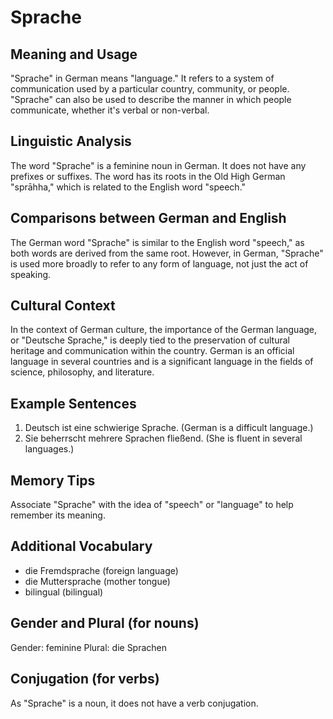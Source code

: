 # Sprache
## Meaning and Usage
"Sprache" in German means "language." It refers to a system of communication used by a particular country, community, or people. "Sprache" can also be used to describe the manner in which people communicate, whether it's verbal or non-verbal.

## Linguistic Analysis
The word "Sprache" is a feminine noun in German. It does not have any prefixes or suffixes. The word has its roots in the Old High German "sprāhha," which is related to the English word "speech."

## Comparisons between German and English
The German word "Sprache" is similar to the English word "speech," as both words are derived from the same root. However, in German, "Sprache" is used more broadly to refer to any form of language, not just the act of speaking.

## Cultural Context
In the context of German culture, the importance of the German language, or "Deutsche Sprache," is deeply tied to the preservation of cultural heritage and communication within the country. German is an official language in several countries and is a significant language in the fields of science, philosophy, and literature.

## Example Sentences
1. Deutsch ist eine schwierige Sprache. (German is a difficult language.)
2. Sie beherrscht mehrere Sprachen fließend. (She is fluent in several languages.)

## Memory Tips
Associate "Sprache" with the idea of "speech" or "language" to help remember its meaning.

## Additional Vocabulary
- die Fremdsprache (foreign language)
- die Muttersprache (mother tongue)
- bilingual (bilingual)

## Gender and Plural (for nouns)
Gender: feminine
Plural: die Sprachen

## Conjugation (for verbs)
As "Sprache" is a noun, it does not have a verb conjugation.